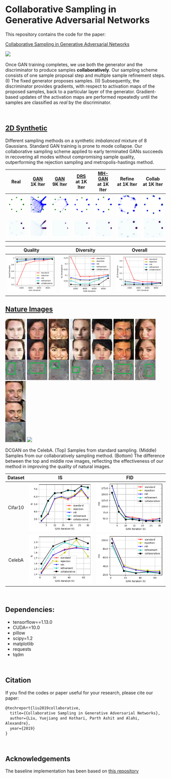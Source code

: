 # Collaborative Sampling in Generative Adversarial Networks

This repository contains the code for the paper: 

[Collaborative Sampling in Generative Adversarial Networks](https://arxiv.org/abs/1902.00813)

<img src="assets/diagram.png">

Once GAN training completes, we use both the generator and the discriminator to produce samples **collaboratively**. Our sampling scheme consists of one sample proposal step and multiple sample refinement steps. (I) The fixed generator proposes samples. (II) Subsequently, the discriminator provides gradients, with respect to activation maps of the proposed samples, back to a particular layer of the generator. Gradient-based updates of the activation maps are performed repeatedly until the samples are classified as *real* by the discriminator.

<br>

## [2D Synthetic](2D/README.md)

Different sampling methods on a synthetic *imbalanced* mixture of 8 Gaussians. Standard GAN training is prone to mode collapse. Our collaborative sampling scheme applied to early terminated GANs succeeds in recovering all modes without compromising sample quality, outperforming the rejection sampling and metropolis-hastings method. 

| Real | [GAN](https://papers.nips.cc/paper/5423-generative-adversarial-nets) <br> 1K Iter | [GAN](https://papers.nips.cc/paper/5423-generative-adversarial-nets) <br> 9K Iter | [DRS](https://arxiv.org/abs/1810.06758) <br> at 1K Iter | [MH-GAN](https://arxiv.org/abs/1810.06758) <br> at 1K Iter | Refine <br> at 1K Iter | Collab <br> at 1K Iter |
|:-------------------------:|:-------------------------:|:-------------------------:|:-------------------------:|:-------------------------:|:-------------------------:|:-------------------------:|
|![](assets/2d/sample_real.png) | ![](assets/2d/sample_early.png) | ![](assets/2d/sample_collapse.png) | ![](assets/2d/sample_reject.png) | ![](assets/2d/sample_mh.png) | ![](assets/2d/sample_refine.png) | ![](assets/2d/sample_collab.png) 
![](assets/2d/kde_real.png) | ![](assets/2d/kde_early.png) | ![](assets/2d/kde_collapse.png) | ![](assets/2d/kde_reject.png) | ![](assets/2d/kde_mh.png) | ![](assets/2d/kde_refine.png) | ![](assets/2d/kde_collab.png) |


| Quality | Diversity | Overall |
| ------------- |:-------------:|:-------------:|
![](assets/2d/Imbal-8Gaussians_benchmark_2d_good.png) | ![](assets/2d/Imbal-8Gaussians_benchmark_2d_kl.png) | ![](assets/2d/Imbal-8Gaussians_benchmark_2d_js.png) |

## [Nature Images](image/README.md)
![](assets/celebA/1.png) ![](assets/celebA/2.png) ![](assets/celebA/3.png) ![](assets/celebA/4.png) ![](assets/celebA/5.png) ![](assets/celebA/6.png) ![](assets/celebA/7.png) ![](assets/celebA/8.png) ![](assets/celebA/9.png) 

DCGAN on the CelebA. (Top) Samples from standard sampling. (Middle) Samples from our collaboratively sampling method. (Bottom) The difference between the top and middle row images, reflecting the effectiveness of our method in improving the quality of natural images.

| Dataset | IS | FID | 
|:-------------:|:-------------:|:-------------:|
| Cifar10 |![](assets/cifar/benchmark_is.png) | ![](assets/cifar/benchmark_fid.png) |
| CelebA |![](assets/celebA/benchmark_is.png) | ![](assets/celebA/benchmark_fid.png) |

<br>

## Dependencies:
 
- tensorflow==1.13.0
- CUDA==10.0
- pillow
- scipy=1.2
- matplotlib
- requests
- tqdm 

<br>

## Citation
If you find the codes or paper useful for your research, please cite our paper:
```
@techreport{liu2019collaborative,
  title={Collaborative Sampling in Generative Adversarial Networks},
  author={Liu, Yuejiang and Kothari, Parth Ashit and Alahi, Alexandre},
  year={2019}
}
```

<br>

## Acknowledgements
The baseline implementation has been based on [this repository](https://github.com/carpedm20/DCGAN-tensorflow)
